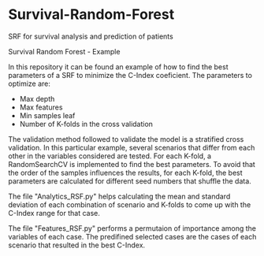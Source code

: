 # Survival-Random-Forest
SRF for survival analysis and prediction of patients

Survival Random Forest - Example

In this repository it can be found an example of how to find the best parameters of a SRF to minimize the C-Index coeficient.
The parameters to optimize are:
- Max depth
- Max features
- Min samples leaf
- Number of K-folds in the cross validation

The validation method followed to validate the model is a stratified cross validation.
In this particular example, several scenarios that differ from each other in the variables considered are tested.
For each K-fold, a RandomSearchCV is implemented to find the best parameters.
To avoid that the order of the samples influences the results, for each K-fold, the best parameters are calculated for different seed numbers that shuffle the data.

The file "Analytics_RSF.py" helps calculating the mean and standard deviation of each combination of scenario and K-folds to come up with the C-Index range for that case.

The file "Features_RSF.py" performs a permutaion of importance among the variables of each case. The predifined selected cases are the cases of each scenario that resulted in the best C-Index.
